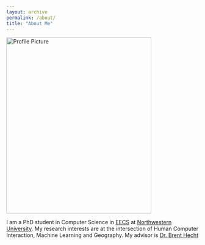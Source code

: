 ```yaml
---
layout: archive
permalink: /about/
title: "About Me"
---
```

<img src="{{ site.baseurl }}/images/profile_pic.jpg" title="Profile Picture" style="width:380px;height:460px;">

I am a PhD student in Computer Science in [EECS](http://www.mccormick.northwestern.edu/eecs/) at [Northwestern University](http://www.northwestern.edu/). My research interests are at the intersection of Human Computer Interaction, Machine Learning and Geography. My advisor is [Dr. Brent Hecht](http://www.brenthecht.com/)

